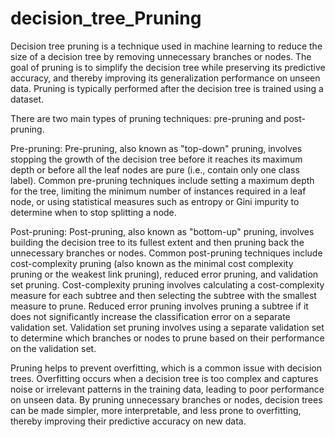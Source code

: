 # decision_tree_Pruning

Decision tree pruning is a technique used in machine learning to reduce the size of a decision tree by removing unnecessary branches or nodes. The goal of pruning is to simplify the decision tree while preserving its predictive accuracy, and thereby improving its generalization performance on unseen data. Pruning is typically performed after the decision tree is trained using a dataset.

There are two main types of pruning techniques: pre-pruning and post-pruning.

Pre-pruning: Pre-pruning, also known as "top-down" pruning, involves stopping the growth of the decision tree before it reaches its maximum depth or before all the leaf nodes are pure (i.e., contain only one class label). Common pre-pruning techniques include setting a maximum depth for the tree, limiting the minimum number of instances required in a leaf node, or using statistical measures such as entropy or Gini impurity to determine when to stop splitting a node.

Post-pruning: Post-pruning, also known as "bottom-up" pruning, involves building the decision tree to its fullest extent and then pruning back the unnecessary branches or nodes. Common post-pruning techniques include cost-complexity pruning (also known as the minimal cost complexity pruning or the weakest link pruning), reduced error pruning, and validation set pruning. Cost-complexity pruning involves calculating a cost-complexity measure for each subtree and then selecting the subtree with the smallest measure to prune. Reduced error pruning involves pruning a subtree if it does not significantly increase the classification error on a separate validation set. Validation set pruning involves using a separate validation set to determine which branches or nodes to prune based on their performance on the validation set.

Pruning helps to prevent overfitting, which is a common issue with decision trees. Overfitting occurs when a decision tree is too complex and captures noise or irrelevant patterns in the training data, leading to poor performance on unseen data. By pruning unnecessary branches or nodes, decision trees can be made simpler, more interpretable, and less prone to overfitting, thereby improving their predictive accuracy on new data.

